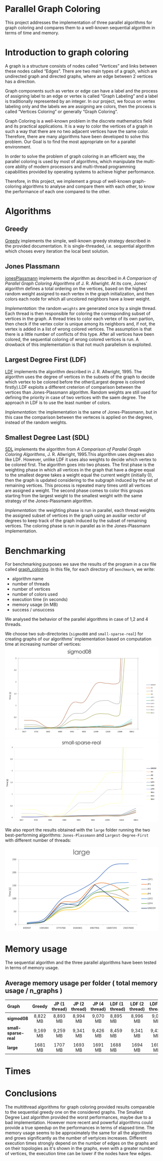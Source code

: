 <h1>Parallel Graph Coloring</h1>

This project addresses the implementation of three parallel algorithms for graph coloring and compares them to a well-known sequential algorithm in terms of time and memory.

# Introduction to graph coloring
A graph is a structure consists of nodes called “Vertices” and links between these nodes called “Edges”. There are two main types of a graph, which are undirected graph and directed graphs, where an edge between 2 vertices has a direction.

Graph components such as vertex or edge can have a label and the process of assigning label to an edge or vertex is called “Graph Labeling” and a label is traditionally represented by an integer. In our project, we focus on vertex labeling only and the labels we are assigning are colors, then the process is called “Vertices Coloring” or generally “Graph Coloring”.

Graph Coloring is a well-known problem in the discrete mathematics field and its practical applications. It is a way to color the vertices of a graph in such a way that there are no two adjacent vertices have the same color. Therefore, there are many algorithms have been developed to solve this problem. Our Goal is to find the most appropriate on for a parallel environment.

In order to solve the problem of graph coloring in an efficient way, the parallel coloring is used by most of algorithms, which manipulate the multi-core ability of modern processors and multi-thread programming capabilities provided by operating systems to achieve higher performance.

Therefore, in this project, we implement a group of well-known graph-coloring algorithms to analyse and compare them with each other, to know the performance of each one compared to the other.

# Algorithms 

## Greedy

[Greedy](./GraphColoring/greedy.h) implements the simple, well-known greedy strategy described in the provided documentation. 
It is single-threaded, i.e. sequential algorithm which choses every iteration the local best solution.

## Jones Plassmann

[jonesPlassmann](./GraphColoring/jonesPlassman.h) implements the algorithm as described in *A Comparison of Parallel Graph Coloring Algorithms* of J. R. Allwright. 
At its core, Jones' algorithm defines a total ordering on the vertices, based on the highest random weight assigned to each vertex in the graph initialization, and then colors each node for which all uncolored neighbors have a lower weight.

*Implementation:* the random `weights` are generated once by a single thread. Each thread is then responsible for coloring the corresponding subset of vertices in the graph. A thread tries to color each vertex of its own partion, then check if the vertex color is unique among its neighbors and, if not, the vertex is added in a list of wrong colored vertices. The assumption is that there is a little number of conflicts of this type. After all vertices have been colored, the sequential coloring of wrong colored vertices is run. A drowback of this implementation is that not much parallelism is exploited.

## Largest Degree First (LDF)

[LDF](./GraphColoring/largestDegreeFirst.h) implements the algorithm described in J. R. Allwright, 1995. The algorithm uses the degree of vertices in the subsets of the graph to decide which vertex to be colored before the other(Largest degree is colored firstly).LDF exploits a different creterion of comparison between the vertices than Jones-Plassmann algorithm. Random weights are still used for defining the priority in case of two vertices with the saem degree. The approach in LDF is to use the least number of colors. 

*Implementation:* the implementation is the same of Jones-Plassmann, but in this case the comparison between the verteces is applied on the degrees, instead of the random weights.

## Smallest Degree Last (SDL)

[SDL](./GraphColoring/smallestDegreeLast.h) implements the algorithm from *A Comparison of Parallel Graph Coloring Algorithms*, J. R. Allwright, 1995.This algorithm uses degrees also like LDF. However, unlike LDF it uses also weights to decide which vertex to be colored first. The algorithm goes into two phases. The first phase is the weighting phase in which all vertices in the graph that have a degree equal to the smallest degree takes a weight equal the current weight (initially 0), then the graph is updated considering to the subgraph induced by the set of remaining vertices. This process is repeated many times until all vertices are assigned a weight. The second phase comes to color this groups starting from the largest weight to the smallest weight with the same strategy of the Jones-Plassmann algorithm.

*Implementation:* the weighting phase is run in parallel, each thread weights the assigned subset of vertices in the graph using an ausiliar vector of degrees to keep track of the graph induced by the subset of remaining vertices. The coloring phase is run in parallel as in the Jones-Plassmann implementation.  

# Benchmarking

For benchmarking purposes we save the results of the program in a csv file called [graph_coloring](./GraphColoring/graph_coloring.csv). In this file, for each directory of `benchmark`, we write:
- algorithm name
- number of threads
- number of vertices
- number of colors used
- execution time (in seconds)
- memory usage (in MB)
- success / unsuccess

We analysed the behavior of the parallel algorithms in case of 1,2 and 4 threads.

We choose two sub-directories (`sigmod08` and `small-sparse-real`) for creating graphs of our algorithms' implementation based on computation time at increasing number of vertices:
   ![](photo/sigmod08.png)
   ![](photo/small-sparse-real.png)


We also report the results obtained with the `large` folder running the two best-performing algorithms: `Jones-Plassmann` and `Largest-Degree-First` with different number of threads:


![](photo/large.png)

# Memory usage

The sequential algorithm and the three parallel algorithms have been tested in terms of memory usage. 
								
## Average memory usage per folder ( total memory usage / n_graphs )
| Graph             | Greedy | JP (1 thread) | JP (2 thread) | JP (4 thread) | LDF (1 thread) | LDF (2 thread) | LDF (4 thread) | SDL (1 thread) | SDL(2 thread) | SDL (4 thread) |
| :---------------- | :----: | :-----------: | :-----------: | :-----------: | :------------- | :------------: | :------------: | :------------: | :-----------: | :------------: |
| **sigmod08**          |    8,822 MB   |   8,893 MB           | 8,994 MB   |      9,070 MB         |     8,895 MB	           |     8,996 MB          |    9,07 MB           |  8,945 MB              |       8,989 MB        |         9,059 MB       |
| **small-sparse-real** |     9,169 MB   |     9,259 MB          |    9,341 MB           |    9,426 MB           |              8,459 MB  |             9,341 MB   |          9,426 MB      |           9,296 MB     |    9,336 MB           |      9,415 MB          |
| **large** |     1681 MB   |   1707 MB     |      1693 MB      |     1691 MB       |     1688 MB |  1694 MB   |     1692 MB       |    -    |    -      |    -     |


# Times 
      
# Conclusions
The multithread algorithms for graph coloring provided results comparable to the sequential greedy one on the considered graphs. The Smallest Degree Last algorithm provided the worst performances, maybe due to a bad implementation. However more recent and powerful algorithms could provide a true speedup on the performances in terms of elapsed time. The memory usage seems to be approximately the same for all the algorithms and grows significantly as the number of vertyices increases.
Different execution times strongly depend on the number of edges on the graphs and on their topologies as it's shown in the graphs, even with a greater number of vertices, the execution time can be lower if the nodes have few edges.



